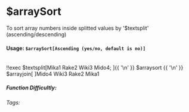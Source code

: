 # $arraySort
To sort array numbers inside splitted values by '$textsplit' (ascending/descending)

#### Usage: `$arraySort[Ascending (yes/no, default is no)]`
<br/>
<discord-messages>
	<discord-message :bot="false" role-color="#ffcc9a" author="Member">
		!!exec $textsplit[Mika1 Rake2 Wiki3 Mido4; ]{{ '\n' }} $arraysort {{ '\n' }} $arrayjoin[ ]​
	</discord-message>
	<discord-message :bot="true" role-color="#0099ff" author="Custom Command" avatar="https://media.discordapp.net/avatars/725721249652670555/781224f90c3b841ba5b40678e032f74a.webp">
		Mido4 Wiki3 Rake2 Mika1
	</discord-message>
</discord-messages>

##### Function Difficultly: <Badge type="tip" text="Easy" vertical="middle" /> 
###### Tags: <Badge type="tip" text="array" vertical="middle" /> <Badge type="tip" text="sort" vertical="middle" /> <Badge type="tip" text="textsplit" vertical="middle" />